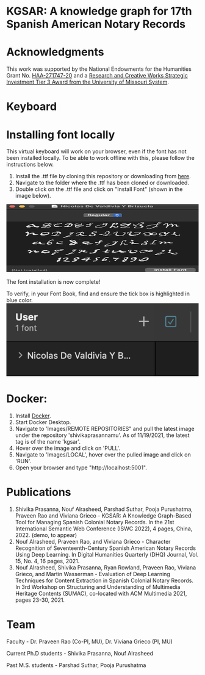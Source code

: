 # KGSAR: A knowledge graph for 17th Spanish American Notary Records

# Acknowledgments
This work was supported by the National Endowments for the Humanities Grant No. [HAA-271747-20](https://securegrants.neh.gov/publicquery/main.aspx?f=1&gn=HAA-271747-20) and a [Research and Creative Works Strategic Investment Tier 3 Award from the University of Missouri System](https://www.umsystem.edu/president-blog/strategic-plan-research-investments).

# Keyboard
# Installing font locally
This virtual keyboard will work on your browser, even if the font has not been installed locally. To be able to work offline with this, please follow the instructions below.

1. Install the .ttf file by cloning this repository or downloading from [here](https://github.com/MU-Data-Science/KGSAR/blob/main/font/NicolasDeValdiviaYBrizuela-Regular.ttf).
2. Navigate to the folder where the .ttf has been cloned or downloaded.
3. Double click on the .ttf file and click on "Install Font" (shown in the image below).
<img src="docs/static/install.png" width="528" height="178">

The font installation is now complete!

To verify, in your Font Book, find and ensure the tick box is highlighted in blue color.
![](docs/static/verify.png)    

# Docker:
1. Install [Docker](https://docs.docker.com/get-docker/).
2. Start Docker Desktop.
3. Navigate to 'Images/REMOTE REPOSITORIES" and pull the latest image under the repository 'shivikaprasannamu'. 
As of 11/19/2021, the latest tag is of the name 'kgsar'.
4. Hover over the image and click on 'PULL'.
5. Navigate to 'Images/LOCAL', hover over the pulled image and click on 'RUN'.
6. Open your browser and type "http://localhost:5001". 


# Publications
1. Shivika Prasanna, Nouf Alrasheed, Parshad Suthar, Pooja Purushatma, Praveen Rao and Viviana Grieco - KGSAR: A Knowledge Graph-Based Tool for Managing Spanish Colonial Notary Records. In the 21st International Semantic Web Conference (ISWC 2022), 4 pages, China, 2022. (demo, to appear)
2. Nouf Alrasheed, Praveen Rao, and Viviana Grieco - Character Recognition of Seventeenth-Century Spanish American Notary Records Using Deep Learning. In Digital Humanities Quarterly (DHQ) Journal, Vol. 15, No. 4, 16 pages,  2021.
3. Nouf Alrasheed, Shivika Prasanna, Ryan Rowland, Praveen Rao, Viviana Grieco, and Martin Wasserman - Evaluation of Deep Learning Techniques for Content Extraction in Spanish Colonial Notary Records. In 3rd Workshop on Structuring and Understanding of Multimedia Heritage Contents (SUMAC), co-located with ACM Multimedia 2021, pages 23-30, 2021.

# Team
Faculty - Dr. Praveen Rao (Co-PI, MU), Dr. Viviana Grieco (PI, MU)

Current Ph.D students - Shivika Prasanna, Nouf Alrasheed

Past M.S. students - Parshad Suthar, Pooja Purushatma
